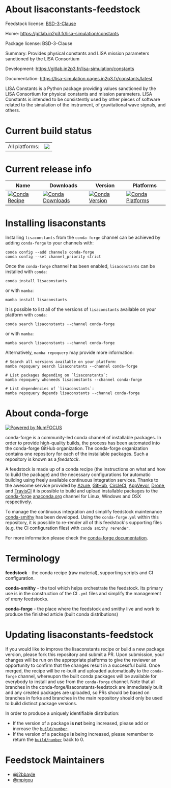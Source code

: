 About lisaconstants-feedstock
=============================

Feedstock license: [BSD-3-Clause](https://github.com/conda-forge/lisaconstants-feedstock/blob/main/LICENSE.txt)

Home: https://gitlab.in2p3.fr/lisa-simulation/constants

Package license: BSD-3-Clause

Summary: Provides physical constants and LISA mission parameters sanctioned by the LISA Consortium

Development: https://gitlab.in2p3.fr/lisa-simulation/constants

Documentation: https://lisa-simulation.pages.in2p3.fr/constants/latest

LISA Constants is a Python package providing values sanctioned by the LISA
Consortium for physical constants and mission parameters. LISA Constants is
intended to be consistently used by other pieces of software related to the
simulation of the instrument, of gravitational wave signals, and others.


Current build status
====================


<table><tr><td>All platforms:</td>
    <td>
      <a href="https://dev.azure.com/conda-forge/feedstock-builds/_build/latest?definitionId=25269&branchName=main">
        <img src="https://dev.azure.com/conda-forge/feedstock-builds/_apis/build/status/lisaconstants-feedstock?branchName=main">
      </a>
    </td>
  </tr>
</table>

Current release info
====================

| Name | Downloads | Version | Platforms |
| --- | --- | --- | --- |
| [![Conda Recipe](https://img.shields.io/badge/recipe-lisaconstants-green.svg)](https://anaconda.org/conda-forge/lisaconstants) | [![Conda Downloads](https://img.shields.io/conda/dn/conda-forge/lisaconstants.svg)](https://anaconda.org/conda-forge/lisaconstants) | [![Conda Version](https://img.shields.io/conda/vn/conda-forge/lisaconstants.svg)](https://anaconda.org/conda-forge/lisaconstants) | [![Conda Platforms](https://img.shields.io/conda/pn/conda-forge/lisaconstants.svg)](https://anaconda.org/conda-forge/lisaconstants) |

Installing lisaconstants
========================

Installing `lisaconstants` from the `conda-forge` channel can be achieved by adding `conda-forge` to your channels with:

```
conda config --add channels conda-forge
conda config --set channel_priority strict
```

Once the `conda-forge` channel has been enabled, `lisaconstants` can be installed with `conda`:

```
conda install lisaconstants
```

or with `mamba`:

```
mamba install lisaconstants
```

It is possible to list all of the versions of `lisaconstants` available on your platform with `conda`:

```
conda search lisaconstants --channel conda-forge
```

or with `mamba`:

```
mamba search lisaconstants --channel conda-forge
```

Alternatively, `mamba repoquery` may provide more information:

```
# Search all versions available on your platform:
mamba repoquery search lisaconstants --channel conda-forge

# List packages depending on `lisaconstants`:
mamba repoquery whoneeds lisaconstants --channel conda-forge

# List dependencies of `lisaconstants`:
mamba repoquery depends lisaconstants --channel conda-forge
```


About conda-forge
=================

[![Powered by
NumFOCUS](https://img.shields.io/badge/powered%20by-NumFOCUS-orange.svg?style=flat&colorA=E1523D&colorB=007D8A)](https://numfocus.org)

conda-forge is a community-led conda channel of installable packages.
In order to provide high-quality builds, the process has been automated into the
conda-forge GitHub organization. The conda-forge organization contains one repository
for each of the installable packages. Such a repository is known as a *feedstock*.

A feedstock is made up of a conda recipe (the instructions on what and how to build
the package) and the necessary configurations for automatic building using freely
available continuous integration services. Thanks to the awesome service provided by
[Azure](https://azure.microsoft.com/en-us/services/devops/), [GitHub](https://github.com/),
[CircleCI](https://circleci.com/), [AppVeyor](https://www.appveyor.com/),
[Drone](https://cloud.drone.io/welcome), and [TravisCI](https://travis-ci.com/)
it is possible to build and upload installable packages to the
[conda-forge](https://anaconda.org/conda-forge) [anaconda.org](https://anaconda.org/)
channel for Linux, Windows and OSX respectively.

To manage the continuous integration and simplify feedstock maintenance
[conda-smithy](https://github.com/conda-forge/conda-smithy) has been developed.
Using the ``conda-forge.yml`` within this repository, it is possible to re-render all of
this feedstock's supporting files (e.g. the CI configuration files) with ``conda smithy rerender``.

For more information please check the [conda-forge documentation](https://conda-forge.org/docs/).

Terminology
===========

**feedstock** - the conda recipe (raw material), supporting scripts and CI configuration.

**conda-smithy** - the tool which helps orchestrate the feedstock.
                   Its primary use is in the construction of the CI ``.yml`` files
                   and simplify the management of *many* feedstocks.

**conda-forge** - the place where the feedstock and smithy live and work to
                  produce the finished article (built conda distributions)


Updating lisaconstants-feedstock
================================

If you would like to improve the lisaconstants recipe or build a new
package version, please fork this repository and submit a PR. Upon submission,
your changes will be run on the appropriate platforms to give the reviewer an
opportunity to confirm that the changes result in a successful build. Once
merged, the recipe will be re-built and uploaded automatically to the
`conda-forge` channel, whereupon the built conda packages will be available for
everybody to install and use from the `conda-forge` channel.
Note that all branches in the conda-forge/lisaconstants-feedstock are
immediately built and any created packages are uploaded, so PRs should be based
on branches in forks and branches in the main repository should only be used to
build distinct package versions.

In order to produce a uniquely identifiable distribution:
 * If the version of a package **is not** being increased, please add or increase
   the [``build/number``](https://docs.conda.io/projects/conda-build/en/latest/resources/define-metadata.html#build-number-and-string).
 * If the version of a package **is** being increased, please remember to return
   the [``build/number``](https://docs.conda.io/projects/conda-build/en/latest/resources/define-metadata.html#build-number-and-string)
   back to 0.

Feedstock Maintainers
=====================

* [@j2bbayle](https://github.com/j2bbayle/)
* [@mpigou](https://github.com/mpigou/)

